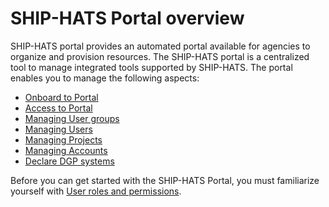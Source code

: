 # SHIP-HATS Portal overview

SHIP-HATS portal provides an automated portal available for agencies to organize and provision resources. The SHIP-HATS portal is a centralized tool to manage integrated tools supported by SHIP-HATS. The portal enables you to manage the following aspects:
    
- [Onboard to Portal](onboarding-to-portal)    
- [Access to Portal](access-ship-hats-portal)  
- [Managing User groups](manage-user-groups)
- [Managing Users](manage-users)  
- [Managing Projects](manage-projects)
- [Managing Accounts](manage-account)
- [Declare DGP systems](declare-dgp-systems)

Before you can get started with the SHIP-HATS Portal, you must familiarize yourself with [User roles and permissions](user-roles-and-permissions).

